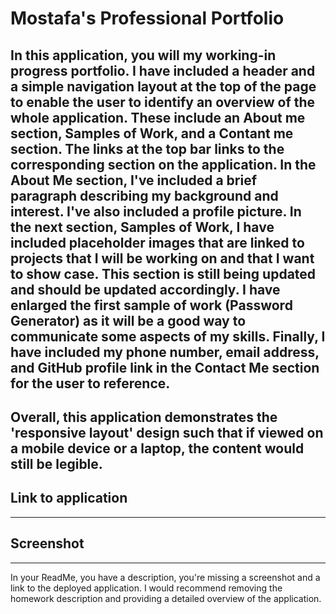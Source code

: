 # Mostafa's Professional Portfolio

In this application, you will my working-in progress portfolio. I have included a header and a simple navigation layout at the top of the page to enable the user to identify an overview of the whole application. These include an About me section, Samples of Work, and a Contant me section.
The links at the top bar links to the corresponding section on the application.
In the About Me section, I've included a brief paragraph describing my background and interest. I've also included a profile picture.
In the next section, Samples of Work, I have included placeholder images that are linked to projects that I will be working on and that I want to show case. This section is still being updated and should be updated accordingly. I have enlarged the first sample of work (Password Generator) as it will be a good way to communicate some aspects of my skills.
Finally, I have included my phone number, email address, and GitHub profile link in the Contact Me section for the user to reference.
---
Overall, this application demonstrates the 'responsive layout' design such that if viewed on a mobile device or a laptop, the content would still be legible.
---
Link to application
----
----
Screenshot
----
----
 In your ReadMe, you have a description, you're missing a screenshot and a link to the deployed application. I would recommend removing the homework description and providing a detailed overview of the application.
        
